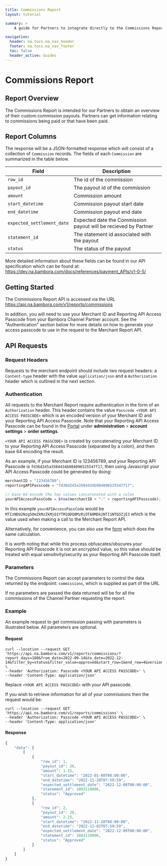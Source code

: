 ```yaml
---
title: Commissions Report
layout: tutorial

summary: >
    A guide for Partners to integrate directly to the Commissions Report API.

navigation:
  header: na.tocs.na_nav_header
  footer: na.tocs.na_nav_footer
  toc: false
  header_active: Guides
---
```


# Commissions Report

## Report Overview

The Commissions Report is intended for our Partners to obtain an overview of their custom commission payouts. 
Partners can get information relating to commissions being paid or that have been paid. 

## Report Columns

The response will be a JSON-formatted response which will consist of a collection
of `Commission` records.  The fields of each `Commission` are
summarized in the table below.

| Field | Description |
| ------ | ----------------- |
| `row_id` | The id of the commission |
| `payout_id` | The payout id of the commission |
| `amount` | Commission amount |
| `start_datetime` | Commission payout start date |
| `end_datetime` | Commission payout end date |
| `expected_settlement_date` | Expected date the Commission payout will be recieved by Partner |
| `statement_id` | The statement id associated with the payout |
| `status` | The status of the payout |

More detailed information about these fields can be found in our API
specification which can be found at:
<https://dev.na.bambora.com/docs/references/payment_APIs/v1-0-5/>

## Getting Started

The Commissions Report API is accessed via the URL
<https://api.na.bambora.com/v1/reports/commissions>

In addition, you will need to use your Merchant ID and Reporting API Access
Passcode from your Bambora Channel Partner account.  See the "Authentication" section below
for more details on how to generate your access passcode to use in the request
to the Merchant Report API.

## API Requests

### Request Headers

Requests to the merchant endpoint should include two request headers:
a `Content-type` header with the value `application/json` and a `Authorization`
header which is outlined in the next section.

### Authentication

All requests to the Merchant Report require authentication in the form of an
`Authorization` header.  This header contains the value `Passcode <YOUR API
ACCESS PASSCODE>` which is an encoded version of your Merchant ID and your
Reporting API Access Passcode.  Note that your Reporting API Access Passcode can
be found in the [Portal](https://web.na.bambora.com) under
**administration** > **account settings** > **order settings**.

`<YOUR API ACCESS PASSCODE>` is created by concatenating your Merchant ID to
your Reporting API Access Passcode (separated by a colon), and then base 64
encoding the result.

As an example, if your Merchant ID is 123456789, and your Reporting API Passcode
is `fd36d245a3584434b904096525547f17`, then using Javascript your API Access
Passcode could be generated by doing:

```javascript
merchantID = "123456789";
reportingAPIPasscode = "fd36d245a3584434b904096525547f17";

// base 64 encode the two values concatenated with a colon
yourAPIAccessPassCode = btoa(merchantID + ":" + reportingAPIPasscode);
```

In this example `yourAPIAccessPassCode` would be
`MTIzNDU2Nzg5OmZkMzZkMjQ1YTM1ODQ0MzRiOTA0MDk2NTI1NTQ3ZjE3` which is the value
used when making a call to the Merchant Report API.

Alternatively, for convenience, you can also use the
[form](https://dev.na.bambora.com/docs/forms/encode_api_passcode/) which does the
same calculation.

It is worth noting that while this process obfuscates/obscures your Reporting
API Passcode it is not an *encrypted* value, so this value should be treated with
equal sensitivity/security as your Reporting API Passcode itself.

### Parameters

The Commissions Report can accept parameters to control the data returned by
the endpoint: `commissions`, which is supplied as part of the URL

If no parameters are passed the data returned will be for all the commissions of the Channel Partner requesting the report.

### Example

An example request to get commission passing with parameters is illustrated below. All parameters are optional.

#### Request

```shell
curl --location --request GET 'https://api.na.bambora.com/v1/reports/commissions/?report_days=180&from_date=2022-09-14&to_date=2022-12-14&filter_by=status&filter_value=approved&start_row=1&end_row=4&version=2' \
--header 'Authorization: Passcode <YOUR API ACCESS PASSCODE>' \
--header 'Content-Type: application/json'
```

Replace `<YOUR API ACCESS PASSCODE>` with your API passcode.

If you wish to retrieve information for all of your commissions then the request would be:

```shell
curl --location --request GET 'https://api.na.bambora.com/v1/reports/commissions' \
--header 'Authorization: Passcode <YOUR API ACCESS PASSCODE>' \
--header 'Content-Type: application/json'
```

#### Response

```javascript
{
    "data": [
        [
            {
                "row_id": 1,
                "payout_id": 26,
                "amount": 1.15,
                "start_datetime": "2022-01-08T08:00:00",
                "end_datetime": "2022-11-28T07:59:59",
                "expected_settlement_date": "2022-12-08T00:00:00",
                "statement_id": 1003119006,
                "status": "Approved"
            },
            {
                "row_id": 2,
                "payout_id": 28,
                "amount": 2.25,
                "start_datetime": "2022-11-28T08:00:00",
                "end_datetime": "2022-12-02T07:59:59",
                "expected_settlement_date": "2022-12-09T00:00:00",
                "statement_id": 1003119006,
                "status": "Approved"
            }
        ]
    ]
}
```
